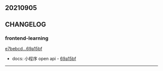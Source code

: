 ## 20210905

## CHANGELOG

### frontend-learning

[e7bebcd...69a15bf](https://github.com/zhbhun/frontend-learning/compare/e7bebcd...69a15bf)

* docs: 小程序 open api - [69a15bf](https://github.com/zhbhun/frontend-learning/commit/69a15bf37cb35cad866ffba7f760c9e140909953)

---

